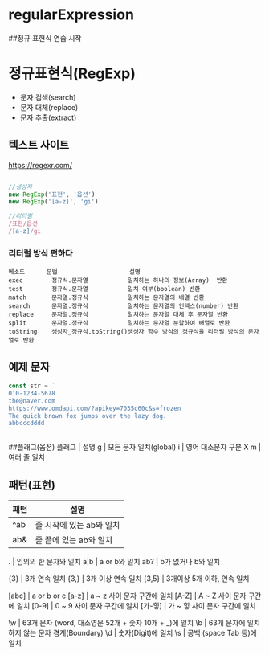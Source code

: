 # regularExpression

##정규 표현식 연습 시작

# 정규표현식(RegExp)

- 문자 검색(search)
- 문자 대체(replace)
- 문자 추출(extract)

## 텍스트 사이트 

https://regexr.com/

```js

//생성자
new RegExp('표현', '옵션')
new RegExp('[a-z]', 'gi')

//리터럴
/표현/옵션
/[a-z]/gi
```

### 리터럴 방식 편하다


```method
메소드      문법                    설명
exec        정규식.문자열           일치하는 하나의 정보(Array)  반환
test        정규식.문자열           일치 여부(boolean) 반환
match       문자열.정규식           일치하는 문자열의 배열 반환
search      문자열.정규식           일치하는 문자열의 인덱스(number) 반환
replace     문자열.정규식           일치하는 문자열 대체 후 문자열 반환
split       문자열.정규식           일치하는 문자열 분할하여 배열로 반환
toString    생성자_정규식.toString()생성자 함수 방식의 정규식을 리터럴 방식의 문자열로 반환

```


## 예제 문자

```js
const str = `
010-1234-5678
the@naver.com
https://www.omdapi.com/?apikey=7035c60c&s=frozen
The quick brown fox jumps over the lazy dog.
abbcccdddd
`
```

##플래그(옵션)
플래그 | 설명
g | 모든 문자 일치(global)
i | 영어 대소문자 구분 X
m | 여러 줄 일치


## 패턴(표현)
패턴 | 설명
--|--
^ab | 줄 시작에 있는 ab와 일치
ab& | 줄 끝에 있는 ab와 일치

. | 임의의 한 문자와 일치 
a&verbar;b | a or b와 일치
ab? | b가 없거나 b와 일치

{3} | 3개 연속 일치
{3,} | 3개 이상 연속 일치
{3,5} | 3개이상 5개 이하, 연속 일치

[abc] | a or b or c
[a-z] | a ~ z 사이 문자 구간에 일치
[A-Z] | A ~ Z 사이 문자 구간에 일치
[0-9] | 0 ~ 9 사이 문자 구간에 일치
[가-힣] | 가 ~ 힣 사이 문자 구간에 일치

\w | 63개 문자 (word, 대소영문 52개 + 숫자 10개 + _)에 일치
\b | 63개 문자에 일치하지 않는 문자 경계(Boundary)
\d | 숫자(Digit)에 일치
\s | 공백 (space Tab 등)에 일치